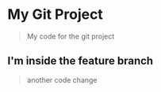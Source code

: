 # My Git Project

> My code for the git project

## I'm inside the feature branch

> another code change
